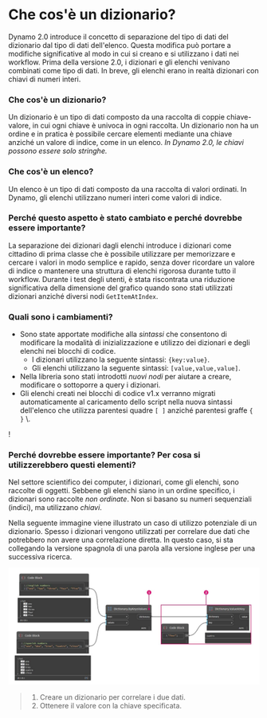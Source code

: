 # Che cos'è un dizionario?

Dynamo 2.0 introduce il concetto di separazione del tipo di dati del dizionario dal tipo di dati dell'elenco. Questa modifica può portare a modifiche significative al modo in cui si creano e si utilizzano i dati nei workflow. Prima della versione 2.0, i dizionari e gli elenchi venivano combinati come tipo di dati. In breve, gli elenchi erano in realtà dizionari con chiavi di numeri interi.

### **Che cos'è un dizionario?**

Un dizionario è un tipo di dati composto da una raccolta di coppie chiave-valore, in cui ogni chiave è univoca in ogni raccolta. Un dizionario non ha un ordine e in pratica è possibile cercare elementi mediante una chiave anziché un valore di indice, come in un elenco. _In Dynamo 2.0, le chiavi possono essere solo stringhe._

### **Che cos'è un elenco?**

Un elenco è un tipo di dati composto da una raccolta di valori ordinati. In Dynamo, gli elenchi utilizzano numeri interi come valori di indice.

### **Perché questo aspetto è stato cambiato e perché dovrebbe essere importante?**

La separazione dei dizionari dagli elenchi introduce i dizionari come cittadino di prima classe che è possibile utilizzare per memorizzare e cercare i valori in modo semplice e rapido, senza dover ricordare un valore di indice o mantenere una struttura di elenchi rigorosa durante tutto il workflow. Durante i test degli utenti, è stata riscontrata una riduzione significativa della dimensione del grafico quando sono stati utilizzati dizionari anziché diversi nodi `GetItemAtIndex`.

### **Quali sono i cambiamenti?**

* Sono state apportate modifiche alla _sintassi_ che consentono di modificare la modalità di inizializzazione e utilizzo dei dizionari e degli elenchi nei blocchi di codice.
  * I dizionari utilizzano la seguente sintassi: `{key:value}`.
  * Gli elenchi utilizzano la seguente sintassi: `[value,value,value]`.
* Nella libreria sono stati introdotti _nuovi nodi_ per aiutare a creare, modificare o sottoporre a query i dizionari.
*   Gli elenchi creati nei blocchi di codice v1.x verranno migrati automaticamente al caricamento dello script nella nuova sintassi dell'elenco che utilizza parentesi quadre `[ ]` anziché parentesi graffe `{ }` \\.



\![](<../images/5-5/1/what is a dictionary - what are the changes (1) (1) (1).jpg>)



### **Perché dovrebbe essere importante? Per cosa si utilizzerebbero questi elementi?**

Nel settore scientifico dei computer, i dizionari, come gli elenchi, sono raccolte di oggetti. Sebbene gli elenchi siano in un ordine specifico, i dizionari sono raccolte _non ordinate_. Non si basano su numeri sequenziali (indici), ma utilizzano _chiavi_.

Nella seguente immagine viene illustrato un caso di utilizzo potenziale di un dizionario. Spesso i dizionari vengono utilizzati per correlare due dati che potrebbero non avere una correlazione diretta. In questo caso, si sta collegando la versione spagnola di una parola alla versione inglese per una successiva ricerca.

![](../images/5-5/1/whatisadictionary-whatwouldyouusethesefor.jpg)

> 1. Creare un dizionario per correlare i due dati.
> 2. Ottenere il valore con la chiave specificata.
